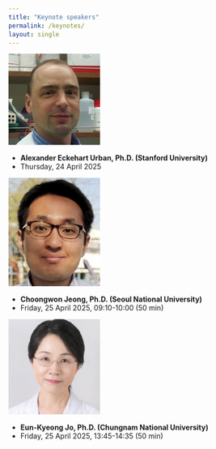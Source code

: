 ```yaml
---
title: "Keynote speakers"
permalink: /keynotes/
layout: single
---
```


![Description](doc_urban.png)

- **Alexander Eckehart Urban, Ph.D. (Stanford University)**
- Thursday, 24 April 2025 

![Description](doc3.png)

- **Choongwon Jeong, Ph.D. (Seoul National University)**
- Friday, 25 April 2025, 09:10-10:00 (50 min)

![Description](doc2.png)

- **Eun-Kyeong Jo, Ph.D. (Chungnam National University)**
- Friday, 25 April 2025, 13:45-14:35 (50 min)

